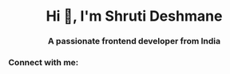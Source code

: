 <h1 align="center">Hi 👋, I'm Shruti Deshmane</h1>
<h3 align="center">A passionate frontend developer from India</h3>

<h3 align="left">Connect with me:</h3>
<p align="left">
</p>
